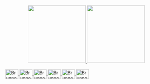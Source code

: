 <div align ="center">
  <a href = "https://github.com/BrunnoHelfenberger">
  <img height = "180em" src = "https://github-readme-stats.vercel.app/api?username=BrunnoHelfenberger&show_icons=true&theme=dark&border_radius=25">
  <img height = "180em" src = "https://github-readme-stats.vercel.app/api/top-langs/?username=BrunnoHelfenberger&layout=compact&theme=dark&border_radius=25">
</div>
  
<div style ="display: inline_block"><br>
  
 <img align="center" alt="Brunno-C#" height="30" width="40" src ="https://cdn.jsdelivr.net/gh/devicons/devicon/icons/csharp/csharp-original.svg">
 <img align="center" alt="Brunno-CSS" height="30" width="40" src ="https://cdn.jsdelivr.net/gh/devicons/devicon/icons/css3/css3-original.svg">
 <img align="center" alt="Brunno-JS" height="30" width="40" src ="https://cdn.jsdelivr.net/gh/devicons/devicon/icons/javascript/javascript-original.svg">
 <img align="center" alt="Brunno-MySQL" height="30" width="40" src ="https://cdn.jsdelivr.net/gh/devicons/devicon/icons/mysql/mysql-original-wordmark.svg">
 <img align="center" alt="Brunno-PYTHON" height="30" width="40" src ="https://cdn.jsdelivr.net/gh/devicons/devicon/icons/python/python-original.svg">
 <img align="center" alt="Brunno-.NET" height="30" width="40" src ="https://cdn.jsdelivr.net/gh/devicons/devicon/icons/dot-net/dot-net-plain-wordmark.svg">
  
  

</div>
  
